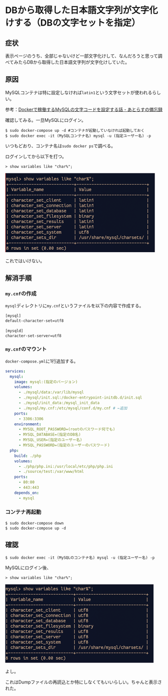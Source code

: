 # DBから取得した日本語文字列が文字化けする（DBの文字セットを指定）

## 症状

表示ページのうち、全部じゃないけど一部文字化けして、なんだろうと思って調べてみたらDBから取得した日本語文字列が文字化けしていた。

## 原因

MySQLコンテナは特に設定しなければ`latin1`という文字セットが使われるらしい。

参考：[Dockerで稼働するMySQLの文字コードを設定する話 - あとらすの備忘録](https://kitigai.hatenablog.com/entry/2019/03/03/203310)

確認してみる。一旦MySQLにログイン。

~~~shell
$ sudo docker-compose up -d #コンテナが起動していなければ起動しておく
$ sudo docker exec -it (MySQLコンテナ名) mysql -u (指定ユーザー名) -p
~~~

いつもどおり、コンテナ名は`sudo docker ps`で調べる。

ログインしてから以下を打つ。

~~~mysql
> show variables like "char%";
~~~

![image-20211227134101755](image/db_charset/image-20211227134101755.png)

これではいけない。

## 解消手順

### `my.cnf`の作成

`mysql`ディレクトリに`my.cnf`というファイルを以下の内容で作成する。

~~~
[mysql]
default-character-set=utf8

[mysqld]
character-set-server=utf8
~~~

### `my.cnf`のマウント

`docker-compose.yml`に1行追加する。

~~~yaml
services:
  mysql:
    image: mysql:(指定のバージョン)
    volumes:
      - ./mysql/data:/var/lib/mysql
      - ./mysql/init.sql:/docker-entrypoint-initdb.d/init.sql
      - ./mysql/init_data:/mysql_init_data
      - ./mysql/my.cnf:/etc/mysql/conf.d/my.cnf # ←追加
    ports:
      - 3306:3306
    environment:
      - MYSQL_ROOT_PASSWORD=(rootのパスワード何でも)
      - MYSQL_DATABASE=(指定のDB名)
      - MYSQL_USER=(指定のユーザー名)
      - MYSQL_PASSWORD=(指定のユーザーのパスワード)
  php:
    build: ./php
    volumes:
      - ./php/php.ini:/usr/local/etc/php/php.ini
      - ./source/test:/var/www/html
    ports:
      - 80:80
      - 443:443
    depends_on:
      - mysql
~~~

### コンテナ再起動

~~~shell
$ sudo docker-compose down
$ sudo docker-compose up -d
~~~

## 確認

~~~shell
$ sudo docker exec -it (MySQLのコンテナ名) mysql -u (指定ユーザー名) -p
~~~

MySQLにログイン後、

~~~mysql
> show variables like "char%";
~~~

![image-20211227140352199](image/db_charset/image-20211227140352199.png)

よし。

これはDumpファイルの再読込とか特にしなくてもいいらしい。ちゃんと表示された。
